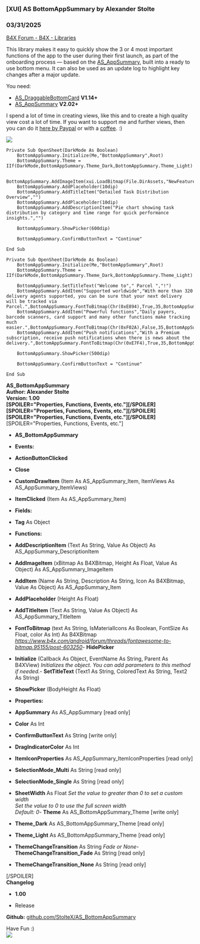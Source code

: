 ###  [XUI] AS BottomAppSummary by Alexander Stolte
### 03/31/2025
[B4X Forum - B4X - Libraries](https://www.b4x.com/android/forum/threads/166400/)

This library makes it easy to quickly show the 3 or 4 most important functions of the app to the user during their first launch, as part of the onboarding process — based on the [AS\_AppSummary](https://www.b4x.com/android/forum/threads/b4x-xui-as-appsummary.158433/), built into a ready to use bottom menu. It can also be used as an update log to highlight key changes after a major update.  
  
You need:  

- [AS\_DraggableBottomCard](https://www.b4x.com/android/forum/threads/b4x-xui-as-draggable-bottom-card.121219/) **V1.14+**
- [AS\_AppSummary](https://www.b4x.com/android/forum/threads/b4x-xui-as-appsummary.158433/) **V2.02+**

I spend a lot of time in creating views, like this and to create a high quality view cost a lot of time. If you want to support me and further views, then you can do it [here by Paypal](https://www.paypal.com/donate/?hosted_button_id=PBJGJWDDSM6ZG) or with a [coffee](https://www.buymeacoffee.com/astolte). :)  
  
   
![](https://www.b4x.com/android/forum/attachments/163094)  
  
   

```B4X
Private Sub OpenSheet(DarkMode As Boolean)  
    BottomAppSummary.Initialize(Me,"BottomAppSummary",Root)  
    BottomAppSummary.Theme = IIf(DarkMode,BottomAppSummary.Theme_Dark,BottomAppSummary.Theme_Light)  
    
    BottomAppSummary.AddImageItem(xui.LoadBitmap(File.DirAssets,"NewFeature.png"),400dip,"")  
    BottomAppSummary.AddPlaceholder(10dip)  
    BottomAppSummary.AddTitleItem("Detailed Task Distribution Overview","")  
    BottomAppSummary.AddPlaceholder(10dip)  
    BottomAppSummary.AddDescriptionItem("Pie chart showing task distribution by category and time range for quick performance insights.","")  
    
    BottomAppSummary.ShowPicker(600dip)  
    
    BottomAppSummary.ConfirmButtonText = "Continue"  
    
End Sub
```

  
  

```B4X
Private Sub OpenSheet(DarkMode As Boolean)  
    BottomAppSummary.Initialize(Me,"BottomAppSummary",Root)  
    BottomAppSummary.Theme = IIf(DarkMode,BottomAppSummary.Theme_Dark,BottomAppSummary.Theme_Light)  
  
    BottomAppSummary.SetTitleText("Welcome to"," Parcel ","!")  
    BottomAppSummary.AddItem("Supported worldwide","With more than 320 delivery agents supported, you can be sure that your next delivery will be tracked via Parcel.",BottomAppSummary.FontToBitmap(Chr(0xE894),True,35,BottomAppSummary.ItemIconProperties.Color),"")  
    BottomAppSummary.AddItem("Powerful functions","Daily payers, barcode scanners, card support and many other functions make tracking much easier.",BottomAppSummary.FontToBitmap(Chr(0xF02A),False,35,BottomAppSummary.ItemIconProperties.Color),"")  
    BottomAppSummary.AddItem("Push notifications","With a Premium subscription, receive push notifications when there is news about the delivery.",BottomAppSummary.FontToBitmap(Chr(0xE7F4),True,35,BottomAppSummary.ItemIconProperties.Color),"")  
  
    BottomAppSummary.ShowPicker(500dip)  
    
    BottomAppSummary.ConfirmButtonText = "Continue"  
    
End Sub
```

  
  
**AS\_BottomAppSummary  
Author: Alexander Stolte  
Version: 1.00  
[SPOILER="Properties, Functions, Events, etc."][/SPOILER][SPOILER="Properties, Functions, Events, etc."][/SPOILER][SPOILER="Properties, Functions, Events, etc."][/SPOILER]**[SPOILER="Properties, Functions, Events, etc."]  

- **AS\_BottomAppSummary**

- **Events:**

- **ActionButtonClicked**
- **Close**
- **CustomDrawItem** (Item As AS\_AppSummary\_Item, ItemViews As AS\_AppSummary\_ItemViews)
- **ItemClicked** (Item As AS\_AppSummary\_Item)

- **Fields:**

- **Tag** As Object

- **Functions:**

- **AddDescriptionItem** (Text As String, Value As Object) As AS\_AppSummary\_DescriptionItem
- **AddImageItem** (xBitmap As B4XBitmap, Height As Float, Value As Object) As AS\_AppSummary\_ImageItem
- **AddItem** (Name As String, Description As String, Icon As B4XBitmap, Value As Object) As AS\_AppSummary\_Item
- **AddPlaceholder** (Height As Float)
- **AddTitleItem** (Text As String, Value As Object) As AS\_AppSummary\_TitleItem
- **FontToBitmap** (text As String, IsMaterialIcons As Boolean, FontSize As Float, color As Int) As B4XBitmap
*<https://www.b4x.com/android/forum/threads/fontawesome-to-bitmap.95155/post-603250>*- **HidePicker**
- **Initialize** (Callback As Object, EventName As String, Parent As B4XView)
*Initializes the object. You can add parameters to this method if needed.*- **SetTitleText** (Text1 As String, ColoredText As String, Text2 As String)
- **ShowPicker** (BodyHeight As Float)

- **Properties:**

- **AppSummary** As AS\_AppSummary [read only]
- **Color** As Int
- **ConfirmButtonText** As String [write only]
- **DragIndicatorColor** As Int
- **ItemIconProperties** As AS\_AppSummary\_ItemIconProperties [read only]
- **SelectionMode\_Multi** As String [read only]
- **SelectionMode\_Single** As String [read only]
- **SheetWidth** As Float
*Set the value to greater than 0 to set a custom width  
 Set the value to 0 to use the full screen width  
 Default: 0*- **Theme** As AS\_BottomAppSummary\_Theme [write only]
- **Theme\_Dark** As AS\_BottomAppSummary\_Theme [read only]
- **Theme\_Light** As AS\_BottomAppSummary\_Theme [read only]
- **ThemeChangeTransition** As String
*Fade or None*- **ThemeChangeTransition\_Fade** As String [read only]
- **ThemeChangeTransition\_None** As String [read only]

[/SPOILER]  
**Changelog**  

- **1.00**

- Release

**Github:** [github.com/StolteX/AS\_BottomAppSummary](https://github.com/StolteX/AS_BottomAppSummary)  
  
Have Fun :)  
[![](https://www.b4x.com/android/forum/attachments/paypal-donate-button-png-clipart-png.79848/)](https://www.paypal.com/donate/?hosted_button_id=PBJGJWDDSM6ZG)